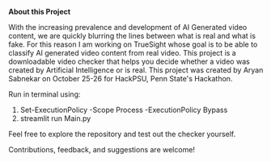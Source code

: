 **About this Project**

With the increasing prevalence and development of AI Generated video content, we are quickly blurring the lines between what is real and what is fake. For this reason I am working on TrueSight whose goal is to be able to classify AI generated video content from real video.
This project is a downloadable video checker that helps you decide whether a video was created by Artificial Intelligence or is real. This project was created by Aryan Sabnekar on October 25-26 for HackPSU, Penn State's Hackathon.

Run in terminal using:
1) Set-ExecutionPolicy -Scope Process -ExecutionPolicy Bypass
2) streamlit run Main.py

Feel free to explore the repository and test out the checker yourself.

Contributions, feedback, and suggestions are welcome!
